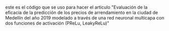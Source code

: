 este es el código que se uso para hacer el articulo "Evaluación de la eficacia de la predicción de los precios de arrendamiento en la ciudad de Medellín del año 2019 modelado a través de una red neuronal multicapa con dos funciones de activación (PReLu, LeakyReLu)"
